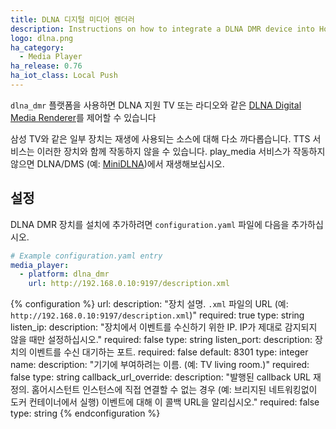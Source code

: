 ```yaml
---
title: DLNA 디지털 미디어 렌더러
description: Instructions on how to integrate a DLNA DMR device into Home Assistant.
logo: dlna.png
ha_category:
  - Media Player
ha_release: 0.76
ha_iot_class: Local Push
---
```


`dlna_dmr` 플랫폼을 사용하면 DLNA 지원 TV 또는 라디오와 같은 [DLNA Digital Media Renderer](https://www.dlna.org/)를 제어할 수 있습니다

삼성 TV와 같은 일부 장치는 재생에 사용되는 소스에 대해 다소 까다롭습니다. TTS 서비스는 이러한 장치와 함께 작동하지 않을 수 있습니다. play_media 서비스가 작동하지 않으면 DLNA/DMS (예: [MiniDLNA](https://sourceforge.net/projects/minidlna/))에서 재생해보십시오.

## 설정

DLNA DMR 장치를 설치에 추가하려면 `configuration.yaml` 파일에 다음을 추가하십시오.

```yaml
# Example configuration.yaml entry
media_player:
  - platform: dlna_dmr
    url: http://192.168.0.10:9197/description.xml
```

{% configuration %}
url:
  description: "장치 설명. `.xml` 파일의 URL (예: `http://192.168.0.10:9197/description.xml`)"
  required: true
  type: string
listen_ip:
  description: "장치에서 이벤트를 수신하기 위한 IP. IP가 제대로 감지되지 않을 때만 설정하십시오."
  required: false
  type: string
listen_port:
  description: 장치의 이벤트를 수신 대기하는 포트.
  required: false
  default: 8301
  type: integer
name:
  description: "기기에 부여하려는 이름. (예: TV living room.)"
  required: false
  type: string
callback_url_override:
  description: "발행된 callback URL 재정의. 홈어시스턴트 인스턴스에 직접 연결할 수 없는 경우 (예: 브리지된 네트워킹없이 도커 컨테이너에서 실행) 이벤트에 대해 이 콜백 URL을 알리십시오."
  required: false
  type: string
{% endconfiguration %}
